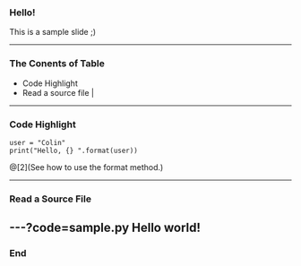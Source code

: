 ### Hello!

This is a sample slide ;)

---

### The Conents of Table
- Code Highlight
- Read a source file |

---

### Code Highlight

```
user = "Colin"
print("Hello, {} ".format(user))
```
@[2](See how to use the format method.)

---

### Read a Source File
---?code=sample.py
Hello world!
---

### End

